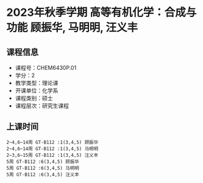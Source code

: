 # 2023年秋季学期 高等有机化学：合成与功能 顾振华, 马明明, 汪义丰






## 课程信息

- 课程号：CHEM6430P.01
- 学分：2
- 教学类型：理论课
- 开课单位：化学系
- 课程类别：硕士
- 课程层次：研究生课程

## 上课时间

```
2~4,6~14周 GT-B112 :1(3,4,5) 顾振华
2~4,6~14周 GT-B112 :1(3,4,5) 马明明
2~3,6~15周 GT-B112 :1(3,4,5) 汪义丰
5周 GT-B112 :6(3,4,5) 顾振华
5周 GT-B112 :6(3,4,5) 马明明
5周 GT-B112 :6(3,4,5) 汪义丰
```

